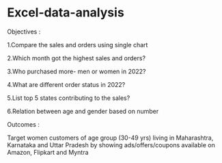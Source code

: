 # Excel-data-analysis

Objectives :

 1.Compare the sales and orders using single chart

 2.Which month got the highest sales and orders?

 3.Who purchased more- men or women in 2022?

 4.What are different order status in 2022?

 5.List top 5 states contributing to the sales?

 6.Relation between age and gender based on number



Outcomes :

Target women customers of age group (30-49 yrs) living in Maharashtra, Karnataka and Uttar Pradesh by showing ads/offers/coupons available on Amazon, Flipkart and Myntra
